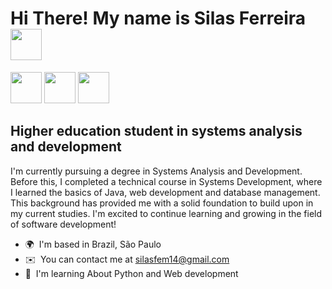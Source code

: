 <div>
  <h1> Hi There! My name is Silas Ferreira <img style="height: 50px" src="https://user-images.githubusercontent.com/74038190/216120981-b9507c36-0e04-4469-8e27-c99271b45ba5.png">
</div>
<div>
  <img style="height: 50px" src="https://user-images.githubusercontent.com/74038190/212257465-7ce8d493-cac5-494e-982a-5a9deb852c4b.gif">
  <img style="height: 50px" src="https://user-images.githubusercontent.com/74038190/212257472-08e52665-c503-4bd9-aa20-f5a4dae769b5.gif">
  <img style="height: 50px" src="https://user-images.githubusercontent.com/74038190/235294015-47144047-25ab-417c-af1b-6746820a20ff.gif">
</div>

Higher education student in systems analysis and development
------------------------------------------------------------

I'm currently pursuing a degree in Systems Analysis and Development. Before this, I completed a technical course in Systems Development, where I learned the basics of Java, web development and database management. This background has provided me with a solid foundation to build upon in my current studies. I'm excited to continue learning and growing in the field of software development!

* 🌍  I'm based in Brazil, São Paulo
* ✉️  You can contact me at [silasfem14@gmail.com](mailto:silasfem14@gmail.com)
* 🧠  I'm learning About Python and Web development

